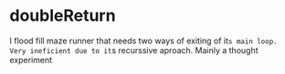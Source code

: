 # doubleReturn
I flood fill maze runner that needs two ways of exiting of it`s main loop. Very ineficient due to it`s recurssive aproach. Mainly a thought experiment
